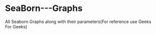 # SeaBorn---Graphs
All Seaborn Graphs along with their parameters(For reference use Geeks For Geeks)
